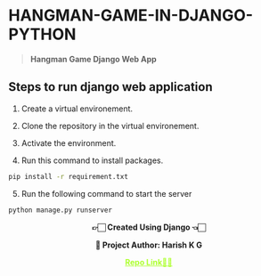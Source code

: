 # HANGMAN-GAME-IN-DJANGO-PYTHON

>**Hangman Game Django Web App**

## **Steps to run django web application**

1. Create a virtual environement. 

2. Clone the repository in the virtual environement.

3. Activate the environment.

4. Run this command to install packages.
``` bash
pip install -r requirement.txt
```

5. Run the following command to start the server
``` bash
python manage.py runserver
```



<p align="center"> <b> 👉🏻 Created Using Django 👈🏻 <b> </p>
 
<p align="center"> <b> 👷 Project Author: Harish K G<b> </p>
 
<p align="center"><a href='https://github.com/kghthor/Hang_man', style='color: greenyellow;'>Repo Link✌🏻</p>

